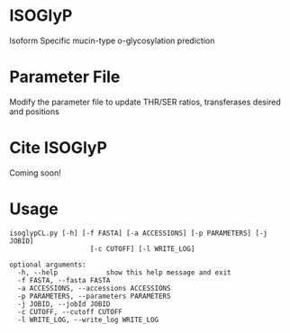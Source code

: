 # ISOGlyP
Isoform Specific mucin-type o-glycosylation prediction

# Parameter File
Modify the parameter file to update THR/SER ratios, transferases desired and positions

# Cite ISOGlyP
Coming soon!

# Usage
```
isoglypCL.py [-h] [-f FASTA] [-a ACCESSIONS] [-p PARAMETERS] [-j JOBID]
                    [-c CUTOFF] [-l WRITE_LOG]

optional arguments:
  -h, --help            show this help message and exit
  -f FASTA, --fasta FASTA
  -a ACCESSIONS, --accessions ACCESSIONS
  -p PARAMETERS, --parameters PARAMETERS
  -j JOBID, --jobId JOBID
  -c CUTOFF, --cutoff CUTOFF
  -l WRITE_LOG, --write_log WRITE_LOG
```
